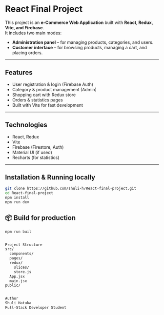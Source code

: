 # React Final Project

This project is an **e-Commerce Web Application** built with **React, Redux, Vite, and Firebase**.  
It includes two main modes:
- **Administration panel** – for managing products, categories, and users.
- **Customer interface** – for browsing products, managing a cart, and placing orders.

---

## Features
- User registration & login (Firebase Auth)
- Category & product management (Admin)
- Shopping cart with Redux store
- Orders & statistics pages
- Built with Vite for fast development

---

## Technologies
- React, Redux
- Vite
- Firebase (Firestore, Auth)
- Material UI (if used)
- Recharts (for statistics)

---

## Installation & Running locally
```bash
git clone https://github.com/shuli-h/React-final-project.git
cd React-final-project
npm install
npm run dev
```

## 📦 Build for production
```bash
npm run buil


Project Structure
src/
  components/
  pages/
  redux/
    slices/
    store.js
  App.jsx
  main.jsx
public/


Author
Shuli Hatuka
Full-Stack Developer Student

